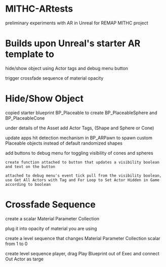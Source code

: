 # MITHC-ARtests
preliminary experiments with AR in Unreal for REMAP MITHC project

# Builds upon Unreal's starter AR template to 
  hide/show object using Actor tags and debug menu button 
  
  trigger crossfade sequence of material opacity
  
# Hide/Show Object
  copied starter blueprint BP_Placeable to create BP_PlaceableSphere and BP_PlaceableCone
  
  under details of the Asset add Actor Tags, (Shape and Sphere or Cone)
  
  update apps hit detection mechanism in BP_ARPawn to spawn custom Placeable objects instead of default randomized shapes
  
  add buttons to debug menu for toggling visibility of cones and spheres
  
    create function attached to button that updates a visibility boolean and text on the button
    
    attached to debug menu's event tick pull from the visibility boolean, use Get All Actors with Tag and For Loop to Set Actor Hidden in Game according to boolean


# Crossfade Sequence
  create a scalar Material Parameter Collection
  
  plug it into opacity of material you are using
  
  create a level sequence that changes Material Parameter Collection scalar from 1 to 0
  
  create level sequence player, drag Play Blueprint out of Exec and connect Out Actor as targe
